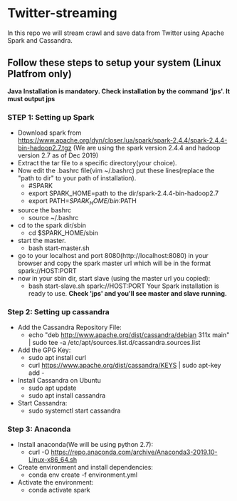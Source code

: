 # Twitter-streaming
In this repo we will stream crawl and save data from Twitter using Apache Spark and Cassandra.

## Follow these steps to setup your system (Linux Platfrom only)

**Java Installation is mandatory. Check installation by the command 'jps'. It must output jps**

### STEP 1: Setting up Spark

* Download spark from https://www.apache.org/dyn/closer.lua/spark/spark-2.4.4/spark-2.4.4-bin-hadoop2.7.tgz (We are using the spark version 2.4.4 and hadoop version 2.7 as of Dec 2019)
* Extract the tar file to a specific directory(your choice).
* Now edit the .bashrc file(vim ~/.bashrc) put these lines(replace the "path to dir" to your path of installation).
    * #SPARK
    * export SPARK_HOME=path to the dir/spark-2.4.4-bin-hadoop2.7
    * export PATH=$SPARK_HOME/bin:$PATH
* source the bashrc
    * source ~/.bashrc
* cd to the spark dir/sbin
    * cd $SPARK_HOME/sbin
* start the master.
    * bash start-master.sh
* go to your localhost and port 8080(http://localhost:8080) in your browser and copy the spark master url which will be in the format spark://HOST:PORT
* now in your sbin dir, start slave (using the master url you copied):
    * bash start-slave.sh spark://HOST:PORT
Your Spark installation is ready to use. **Check 'jps' and you'll see master and slave running.**

### Step 2: Setting up cassandra

* Add the Cassandra Repository File:
    * echo "deb http://www.apache.org/dist/cassandra/debian 311x main" | sudo tee -a /etc/apt/sources.list.d/cassandra.sources.list
* Add the GPG Key:
    * sudo apt install curl
    * curl https://www.apache.org/dist/cassandra/KEYS | sudo apt-key add -
* Install Cassandra on Ubuntu
    * sudo apt update
    * sudo apt install cassandra
* Start Cassandra:
    * sudo systemctl start cassandra
### Step 3: Anaconda

* Install anaconda(We will be using python 2.7):
   * curl -O https://repo.anaconda.com/archive/Anaconda3-2019.10-Linux-x86_64.sh
* Create environment and install dependencies:
   * conda env create -f environment.yml
* Activate the environment:
   * conda activate spark


